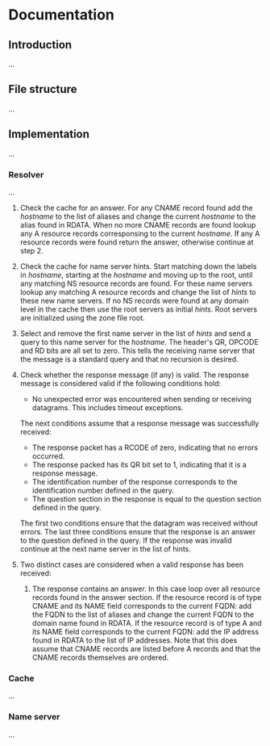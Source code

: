 # Documentation
## Introduction
...

## File structure
...

## Implementation
...

### Resolver
...
1. Check the cache for an answer. For any CNAME record found add the _hostname_ to the list of aliases and change the current _hostname_ to the alias found in RDATA. When no more CNAME records are found lookup any A resource records corresponsing to the current _hostname_. If any A resource records were found return the answer, otherwise continue at step 2.
2. Check the cache for name server hints. Start matching down the labels in _hostname_, starting at the _hostname_ and moving up to the root, until any matching NS resource records are found. For these name servers lookup any matching A resource records and change the list of _hints_ to these new name servers. If no NS records were found at any domain level in the cache then use the root servers as initial _hints_. Root servers are initialized using the zone file root.
1. Select and remove the first name server in the list of _hints_ and send a query to this name server for the _hostname_. The header's QR, OPCODE and RD bits are all set to zero. This tells the receiving name server that the message is a standard query and that no recursion is desired.
2. Check whether the response message (if any) is valid. The response message is considered valid if the following conditions hold:
    * No unexpected error was encountered when sending or receiving datagrams. This includes timeout exceptions.
    
    The next conditions assume that a response message was successfully received:
    * The response packet has a RCODE of zero, indicating that no errors occurred.
    * The response packed has its QR bit set to 1, indicating that it is a response message.
    * The identification number of the response corresponds to the identification number defined in the query.
    * The question section in the response is equal to the question section defined in the query.

    The first two conditions ensure that the datagram was received without errors. The last three conditions ensure that the response is an answer to the question defined in the query. If the response was invalid continue at the next name server in the list of hints.
3. Two distinct cases are considered when a valid response has been received:
    1. The response contains an answer. In this case loop over all resource records found in the answer section. If the resource record is of type CNAME and its NAME field corresponds to the current FQDN: add the FQDN to the list of aliases and change the current FQDN to the domain name found in RDATA. If the resource record is of type A and its NAME field corresponds to the current FQDN: add the IP address found in RDATA to the list of IP addresses. Note that this does assume that CNAME records are listed before A records and that the CNAME records themselves are ordered.

### Cache
...

### Name server
...
